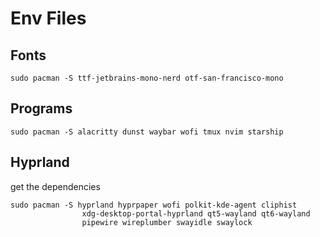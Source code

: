 # Env Files

## Fonts

```
sudo pacman -S ttf-jetbrains-mono-nerd otf-san-francisco-mono
```

## Programs

```
sudo pacman -S alacritty dunst waybar wofi tmux nvim starship
```

## Hyprland

get the dependencies

```
sudo pacman -S hyprland hyprpaper wofi polkit-kde-agent cliphist
                xdg-desktop-portal-hyprland qt5-wayland qt6-wayland
                pipewire wireplumber swayidle swaylock
```
